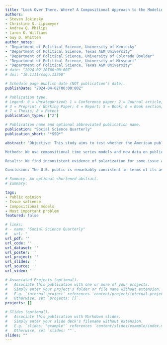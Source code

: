 ```yaml
---
title: "Look Over There. Where? A Compositional Approach to the Modeling of Public Opinion on the Most Important Problem"
authors:
- Steven Jokinsky
- Christine S. Lipsmeyer
- Andrew Q. Philips
- Laron K. Williams
- Guy D. Whitten
author_notes:
- "Department of Political Science, University of Kentucky"
- "Department of Political Science, Texas A&M University"
- "Department of Political Science, University of Colorado Boulder"
- "Department of Political Science, University of Missouri"
- "Department of Political Science, Texas A&M University"
# date: "2024-02-20T00:00:00Z"
# doi: "10.1111/ssqu.13360"

# Schedule page publish date (NOT publication's date).
publishDate: "2024-04-02T00:00:00Z"

# Publication type.
# Legend: 0 = Uncategorized; 1 = Conference paper; 2 = Journal article;
# 3 = Preprint / Working Paper; 4 = Report; 5 = Book; 6 = Book section;
# 7 = Thesis; 8 = Patent
publication_types: ["2"]

# Publication name and optional abbreviated publication name.
publication: "Social Science Quarterly"
publication_short: "*SSQ*"

abstract: "Objective: This study aims to test whether the American public is polarized and/or parallel in its assessments of the most important problem.

Methods: We use compositional time series models and new data on public opinion to test for differences between subgroups.

Results: We find inconsistent evidence of polarization for some issue areas but not others and remarkably robust evidence of parallel reactions across subgroups to economic and international shocks.

Conclusion: The U.S. public is remarkably consistent in terms of its assessments of the most important problem and in how subgroups shift their perceptions of issue importance in reaction to changing circumstances."

# Summary. An optional shortened abstract.
# summary:

tags:
- Public opinion
- Issue salience
- Compositional models
- Most important problem
featured: false

# links:
# - name: "Social Science Quarterly"
#   url: "
url_pdf: ''
url_code: ''
url_dataset: ''
url_poster: ''
url_project: ''
url_slides: ''
url_source: ''
url_video: ''

# Associated Projects (optional).
#   Associate this publication with one or more of your projects.
#   Simply enter your project's folder or file name without extension.
#   E.g. `internal-project` references `content/project/internal-project/index.md`.
#   Otherwise, set `projects: []`.
projects: []

# Slides (optional).
#   Associate this publication with Markdown slides.
#   Simply enter your slide deck's filename without extension.
#   E.g. `slides: "example"` references `content/slides/example/index.md`.
#   Otherwise, set `slides: ""`.
slides: ""
---
```

